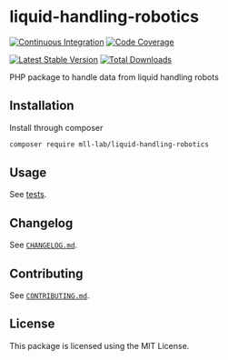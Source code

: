 # liquid-handling-robotics

[![Continuous Integration](https://github.com/mll-lab/liquid-handling-robotics/workflows/Continuous%20Integration/badge.svg)](https://github.com/mll-lab/liquid-handling-robotics/actions)
[![Code Coverage](https://codecov.io/gh/mll-lab/liquid-handling-robotics/branch/master/graph/badge.svg)](https://codecov.io/gh/mll-lab/liquid-handling-robotics)

[![Latest Stable Version](https://poser.pugx.org/mll-lab/liquid-handling-robotics/v/stable)](https://packagist.org/packages/mll-lab/liquid-handling-robotics)
[![Total Downloads](https://poser.pugx.org/mll-lab/liquid-handling-robotics/downloads)](https://packagist.org/packages/mll-lab/liquid-handling-robotics)

PHP package to handle data from liquid handling robots

## Installation

Install through composer

```sh
composer require mll-lab/liquid-handling-robotics
```

## Usage

See [tests](tests).

## Changelog

See [`CHANGELOG.md`](CHANGELOG.md).

## Contributing

See [`CONTRIBUTING.md`](.github/CONTRIBUTING.md).

## License

This package is licensed using the MIT License.
